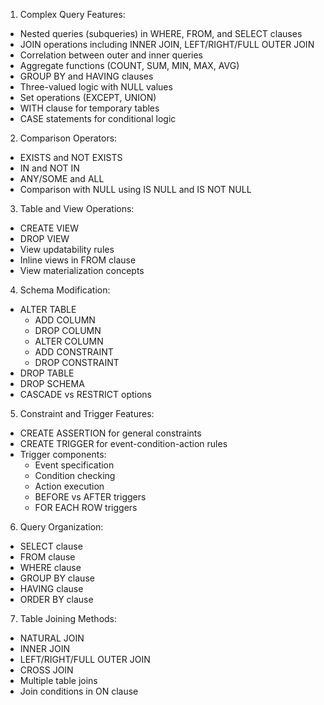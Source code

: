 

1. Complex Query Features:
  - Nested queries (subqueries) in WHERE, FROM, and SELECT clauses
  - JOIN operations including INNER JOIN, LEFT/RIGHT/FULL OUTER JOIN
  - Correlation between outer and inner queries
  - Aggregate functions (COUNT, SUM, MIN, MAX, AVG)
  - GROUP BY and HAVING clauses
  - Three-valued logic with NULL values
  - Set operations (EXCEPT, UNION)
  - WITH clause for temporary tables
  - CASE statements for conditional logic

2. Comparison Operators:
  - EXISTS and NOT EXISTS
  - IN and NOT IN
  - ANY/SOME and ALL
  - Comparison with NULL using IS NULL and IS NOT NULL

3. Table and View Operations:
  - CREATE VIEW
  - DROP VIEW
  - View updatability rules
  - Inline views in FROM clause
  - View materialization concepts

4. Schema Modification:
  - ALTER TABLE
      - ADD COLUMN
      - DROP COLUMN
      - ALTER COLUMN
      - ADD CONSTRAINT
      - DROP CONSTRAINT
  - DROP TABLE
  - DROP SCHEMA
  - CASCADE vs RESTRICT options

5. Constraint and Trigger Features:
  - CREATE ASSERTION for general constraints
  - CREATE TRIGGER for event-condition-action rules
  - Trigger components:
    - Event specification
    - Condition checking
    - Action execution
    - BEFORE vs AFTER triggers
    - FOR EACH ROW triggers

6. Query Organization:
  - SELECT clause
  - FROM clause
  - WHERE clause
  - GROUP BY clause
  - HAVING clause
  - ORDER BY clause

7. Table Joining Methods:
  - NATURAL JOIN
  - INNER JOIN
  - LEFT/RIGHT/FULL OUTER JOIN
  - CROSS JOIN
  - Multiple table joins
  - Join conditions in ON clause
